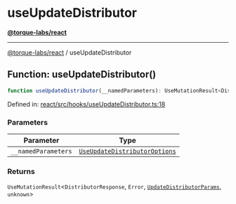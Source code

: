 # useUpdateDistributor

[**@torque-labs/react**](../)

***

[@torque-labs/react](../) / useUpdateDistributor

## Function: useUpdateDistributor()

```ts
function useUpdateDistributor(__namedParameters): UseMutationResult<DistributorResponse, Error, UpdateDistributorParams, unknown>
```

Defined in: [react/src/hooks/useUpdateDistributor.ts:18](https://github.com/torque-labs/monorepo/blob/2ebf07140779767733d669c69d4b6e369a4193c3/packages/react/src/hooks/useUpdateDistributor.ts#L18)

### Parameters

| Parameter           | Type                                                                                                         |
| ------------------- | ------------------------------------------------------------------------------------------------------------ |
| `__namedParameters` | [`UseUpdateDistributorOptions`](../../../reference/platform/react/interfaces/UseUpdateDistributorOptions.md) |

### Returns

`UseMutationResult`<`DistributorResponse`, `Error`, [`UpdateDistributorParams`](../../../reference/platform/react/interfaces/UpdateDistributorParams.md), `unknown`>
